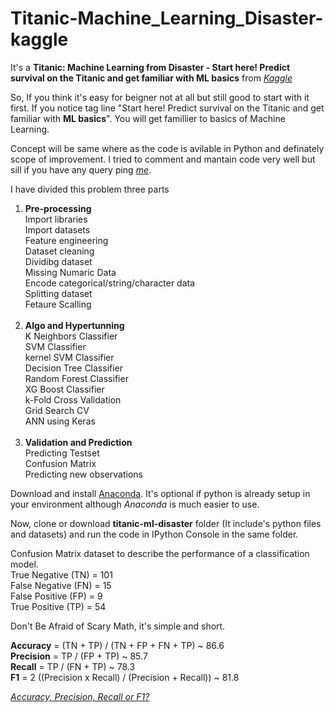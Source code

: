 # Titanic-Machine_Learning_Disaster-kaggle

It's a <b>Titanic: Machine Learning from Disaster - Start here! Predict survival on the Titanic and get familiar with ML basics</b> from *<a href="https://www.kaggle.com/c/titanic" target="_blank" rel="noopener noreferrer">Kaggle</a>* 

So, If you think it's easy for beigner not at all but still good to start with it first. If you notice tag line "Start here! Predict survival on the Titanic and get familiar with <b>ML basics</b>". You will get famillier to basics of Machine Learning.

Concept will be same where as the code is avilable in Python and definately scope of improvement. I tried to comment and mantain code very well but sill if you have any query ping *<a href="https://www.linkedin.com/in/mrnikhilgupta/" target="_blank" rel="noopener noreferrer">me</a>*.

I have divided this problem three parts<br>
1. <b>Pre-processing</b><br>
   Import libraries<br>
   Import datasets<br>
   Feature engineering<br>
   Dataset cleaning<br>
   Dividibg dataset<br>
   Missing Numaric Data<br>
   Encode categorical/string/character data<br>
   Splitting dataset<br>
   Fetaure Scalling<br><br>
2. <b>Algo and Hypertunning</b><br>
   K Neighbors Classifier<br>
   SVM Classifier<br>
   kernel SVM Classifier<br>
   Decision Tree Classifier<br>
   Random Forest Classifier<br>
   XG Boost Classifier<br>
   k-Fold Cross Validation<br>
   Grid Search CV<br>
   ANN using Keras<br><br>
3. <b>Validation and Prediction</b><br>
   Predicting Testset<br>
   Confusion Matrix<br>
   Predicting new observations<br>
   
Download and install <a href="https://www.anaconda.com/download/" target="_blank" rel="noopener noreferrer">Anaconda</a>. It's optional if python is already setup in your environment although *Anaconda* is much easier to use.

Now, clone or download <b>titanic-ml-disaster</b> folder (It include's python files and datasets) and run the code in IPython Console in the same folder.

Confusion Matrix dataset to describe the performance of a classification model.<br>
<b></b>True Negative (TN) = 101<br>
<b></b>False Negative (FN) = 15<br>
<b></b>False Positive (FP) = 9<br>
<b></b>True Positive (TP) = 54<br>

Don't Be Afraid of Scary Math, it's simple and short.

<b>Accuracy</b> = (TN + TP) / (TN + FP + FN + TP) ~ 86.6<br>
<b>Precision</b> = TP / (FP + TP) ~ 85.7<br>
<b>Recall</b> = TP / (FN + TP) ~ 78.3<br>
<b>F1</b> = 2 ((Precision x Recall) / (Precision + Recall)) ~ 81.8<br>

*<a href="https://towardsdatascience.com/accuracy-precision-recall-or-f1-331fb37c5cb9" target="_blank" rel="noopener noreferrer">Accuracy, Precision, Recall or F1?</a>* 
